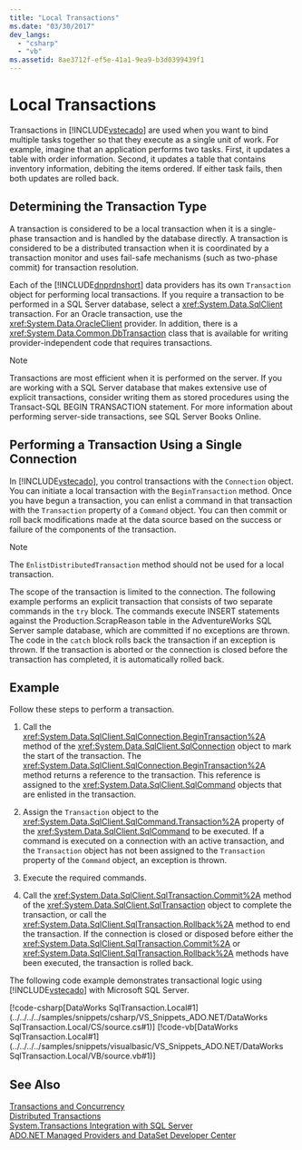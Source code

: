 ```yaml
---
title: "Local Transactions"
ms.date: "03/30/2017"
dev_langs: 
  - "csharp"
  - "vb"
ms.assetid: 8ae3712f-ef5e-41a1-9ea9-b3d0399439f1
---
```

# Local Transactions
Transactions in [!INCLUDE[vstecado](../../../../includes/vstecado-md.md)] are used when you want to bind multiple tasks together so that they execute as a single unit of work. For example, imagine that an application performs two tasks. First, it updates a table with order information. Second, it updates a table that contains inventory information, debiting the items ordered. If either task fails, then both updates are rolled back.  
  
## Determining the Transaction Type  
 A transaction is considered to be a local transaction when it is a single-phase transaction and is handled by the database directly. A transaction is considered to be a distributed transaction when it is coordinated by a transaction monitor and uses fail-safe mechanisms (such as two-phase commit) for transaction resolution.  
  
 Each of the [!INCLUDE[dnprdnshort](../../../../includes/dnprdnshort-md.md)] data providers has its own `Transaction` object for performing local transactions. If you require a transaction to be performed in a SQL Server database, select a <xref:System.Data.SqlClient> transaction. For an Oracle transaction, use the <xref:System.Data.OracleClient> provider. In addition, there is a <xref:System.Data.Common.DbTransaction> class that is available for writing provider-independent code that requires transactions.  
  
> [!NOTE]
>  Transactions are most efficient when it is performed on the server. If you are working with a SQL Server database that makes extensive use of explicit transactions, consider writing them as stored procedures using the Transact-SQL BEGIN TRANSACTION statement. For more information about performing server-side transactions, see SQL Server Books Online.  
  
## Performing a Transaction Using a Single Connection  
 In [!INCLUDE[vstecado](../../../../includes/vstecado-md.md)], you control transactions with the `Connection` object. You can initiate a local transaction with the `BeginTransaction` method. Once you have begun a transaction, you can enlist a command in that transaction with the `Transaction` property of a `Command` object. You can then commit or roll back modifications made at the data source based on the success or failure of the components of the transaction.  
  
> [!NOTE]
>  The `EnlistDistributedTransaction` method should not be used for a local transaction.  
  
 The scope of the transaction is limited to the connection. The following example performs an explicit transaction that consists of two separate commands in the `try` block. The commands execute INSERT statements against the Production.ScrapReason table in the AdventureWorks SQL Server sample database, which are committed if no exceptions are thrown. The code in the `catch` block rolls back the transaction if an exception is thrown. If the transaction is aborted or the connection is closed before the transaction has completed, it is automatically rolled back.  
  
## Example  
 Follow these steps to perform a transaction.  
  
1. Call the <xref:System.Data.SqlClient.SqlConnection.BeginTransaction%2A> method of the <xref:System.Data.SqlClient.SqlConnection> object to mark the start of the transaction. The <xref:System.Data.SqlClient.SqlConnection.BeginTransaction%2A> method returns a reference to the transaction. This reference is assigned to the <xref:System.Data.SqlClient.SqlCommand> objects that are enlisted in the transaction.  
  
2. Assign the `Transaction` object to the <xref:System.Data.SqlClient.SqlCommand.Transaction%2A> property of the <xref:System.Data.SqlClient.SqlCommand> to be executed. If a command is executed on a connection with an active transaction, and the `Transaction` object has not been assigned to the `Transaction` property of the `Command` object, an exception is thrown.  
  
3. Execute the required commands.  
  
4. Call the <xref:System.Data.SqlClient.SqlTransaction.Commit%2A> method of the <xref:System.Data.SqlClient.SqlTransaction> object to complete the transaction, or call the <xref:System.Data.SqlClient.SqlTransaction.Rollback%2A> method to end the transaction. If the connection is closed or disposed before either the <xref:System.Data.SqlClient.SqlTransaction.Commit%2A> or <xref:System.Data.SqlClient.SqlTransaction.Rollback%2A> methods have been executed, the transaction is rolled back.  
  
 The following code example demonstrates transactional logic using [!INCLUDE[vstecado](../../../../includes/vstecado-md.md)] with Microsoft SQL Server.  
  
 [!code-csharp[DataWorks SqlTransaction.Local#1](../../../../samples/snippets/csharp/VS_Snippets_ADO.NET/DataWorks SqlTransaction.Local/CS/source.cs#1)]
 [!code-vb[DataWorks SqlTransaction.Local#1](../../../../samples/snippets/visualbasic/VS_Snippets_ADO.NET/DataWorks SqlTransaction.Local/VB/source.vb#1)]  
  
## See Also  
 [Transactions and Concurrency](../../../../docs/framework/data/adonet/transactions-and-concurrency.md)  
 [Distributed Transactions](../../../../docs/framework/data/adonet/distributed-transactions.md)  
 [System.Transactions Integration with SQL Server](../../../../docs/framework/data/adonet/system-transactions-integration-with-sql-server.md)  
 [ADO.NET Managed Providers and DataSet Developer Center](http://go.microsoft.com/fwlink/?LinkId=217917)
